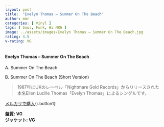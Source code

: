 ```yaml
---
layout: post
title:  "Evelyn Thomas – Summer On The Beach"
author: mmr
categories: [ Vinyl ]
tags: [ Soul, Funk, Hi NRG ]
image: ../assets/images/Evelyn Thomas – Summer On The Beach.jpg
rating: 4.5
v-rating: VG
---
```


#### Evelyn Thomas – Summer On The Beach

A. Summer On The Beach

B. Summer On The Beach (Short Version)

> 1987年にUKのレーベル「Nightmare Gold Records」からリリースされた本名Ellen Lucille Thomas「Evelyn Thomas」によるシングルです。


[メルカリで購入](https://jp.mercari.com/item/m29959754437){:.button1}

<div class="mt-4 mb-4 d-flex align-items-center">
<strong class="mr-1">盤質: VG</strong>
</div>
<div class="mt-4 mb-4 d-flex align-items-center">
<strong class="mr-1">ジャケット: VG</strong>
</div>
